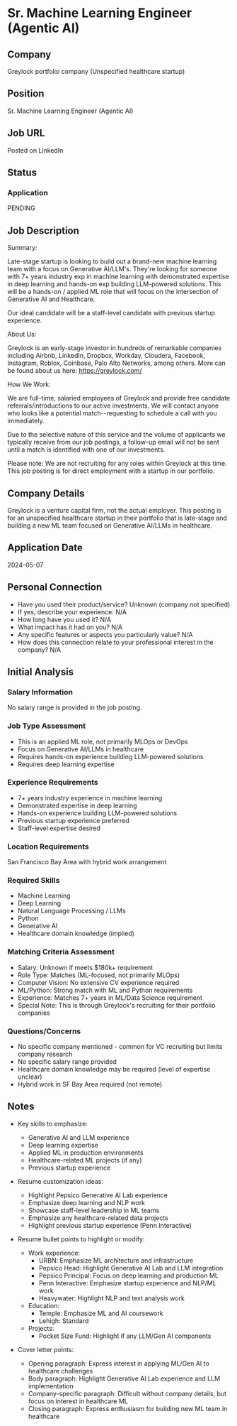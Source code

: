 # Sr. Machine Learning Engineer (Agentic AI)

## Company
Greylock portfolio company (Unspecified healthcare startup)

## Position
Sr. Machine Learning Engineer (Agentic AI)

## Job URL
Posted on LinkedIn

## Status
### Application
PENDING

## Job Description
Summary:

Late-stage startup is looking to build out a brand-new machine learning team with a focus on Generative AI/LLM's. They're looking for someone with 7+ years industry exp in machine learning with demonstrated expertise in deep learning and hands-on exp building LLM-powered solutions. This will be a hands-on / applied ML role that will focus on the intersection of Generative AI and Healthcare.

Our ideal candidate will be a staff-level candidate with previous startup experience.

About Us:

Greylock is an early-stage investor in hundreds of remarkable companies including Airbnb, LinkedIn, Dropbox, Workday, Cloudera, Facebook, Instagram, Roblox, Coinbase, Palo Alto Networks, among others. More can be found about us here: https://greylock.com/

How We Work:

We are full-time, salaried employees of Greylock and provide free candidate referrals/introductions to our active investments. We will contact anyone who looks like a potential match--requesting to schedule a call with you immediately.

Due to the selective nature of this service and the volume of applicants we typically receive from our job postings, a follow-up email will not be sent until a match is identified with one of our investments.

Please note: We are not recruiting for any roles within Greylock at this time. This job posting is for direct employment with a startup in our portfolio.

## Company Details
Greylock is a venture capital firm, not the actual employer. This posting is for an unspecified healthcare startup in their portfolio that is late-stage and building a new ML team focused on Generative AI/LLMs in healthcare.

## Application Date
2024-05-07

## Personal Connection
- Have you used their product/service? Unknown (company not specified)
- If yes, describe your experience: N/A
- How long have you used it? N/A
- What impact has it had on you? N/A
- Any specific features or aspects you particularly value? N/A
- How does this connection relate to your professional interest in the company? N/A

## Initial Analysis

### Salary Information
No salary range is provided in the job posting.

### Job Type Assessment
- This is an applied ML role, not primarily MLOps or DevOps
- Focus on Generative AI/LLMs in healthcare
- Requires hands-on experience building LLM-powered solutions
- Requires deep learning expertise

### Experience Requirements
- 7+ years industry experience in machine learning
- Demonstrated expertise in deep learning
- Hands-on experience building LLM-powered solutions
- Previous startup experience preferred
- Staff-level expertise desired

### Location Requirements
San Francisco Bay Area with hybrid work arrangement

### Required Skills
- Machine Learning
- Deep Learning
- Natural Language Processing / LLMs
- Python
- Generative AI
- Healthcare domain knowledge (implied)

### Matching Criteria Assessment
- Salary: Unknown if meets $180k+ requirement
- Role Type: Matches (ML-focused, not primarily MLOps)
- Computer Vision: No extensive CV experience required
- ML/Python: Strong match with ML and Python requirements
- Experience: Matches 7+ years in ML/Data Science requirement
- Special Note: This is through Greylock's recruiting for their portfolio companies

### Questions/Concerns
- No specific company mentioned - common for VC recruiting but limits company research
- No specific salary range provided
- Healthcare domain knowledge may be required (level of expertise unclear)
- Hybrid work in SF Bay Area required (not remote)

## Notes
- Key skills to emphasize:
  - Generative AI and LLM experience
  - Deep learning expertise
  - Applied ML in production environments
  - Healthcare-related ML projects (if any)
  - Previous startup experience

- Resume customization ideas:
  - Highlight Pepsico Generative AI Lab experience
  - Emphasize deep learning and NLP work
  - Showcase staff-level leadership in ML teams
  - Emphasize any healthcare-related data projects
  - Highlight previous startup experience (Penn Interactive)
  
- Resume bullet points to highlight or modify:
  - Work experience:
    - URBN: Emphasize ML architecture and infrastructure
    - Pepsico Head: Highlight Generative AI Lab and LLM integration
    - Pepsico Principal: Focus on deep learning and production ML
    - Penn Interactive: Emphasize startup experience and NLP/ML work
    - Heavywater: Highlight NLP and text analysis work
  - Education:
    - Temple: Emphasize ML and AI coursework
    - Lehigh: Standard
  - Projects:
    - Pocket Size Fund: Highlight if any LLM/Gen AI components

- Cover letter points:
  - Opening paragraph: Express interest in applying ML/Gen AI to healthcare challenges
  - Body paragraph: Highlight Generative AI Lab experience and LLM implementation
  - Company-specific paragraph: Difficult without company details, but focus on interest in healthcare ML
  - Closing paragraph: Express enthusiasm for building new ML team in healthcare